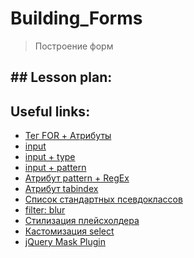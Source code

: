 # Building_Forms 
> Построение форм


## ## Lesson plan:


## Useful links:
+ [Тег FOR + Атрибуты](http://htmlbook.ru/html/form)
+ [input](http://htmlbook.ru/html/input)
+ [input + type](http://htmlbook.ru/html/input/type)
+ [input + pattern ]( http://htmlbook.ru/html/input/pattern)
+ [Атрибут pattern + RegEx]( https://regexr.com/3e48o)
+ [Атрибут tabindex](http://htmlbook.ru/html/attr/tabindex)
+ [Список стандартных псевдоклассов](https://developer.mozilla.org/ru/docs/Web/CSS/Pseudo-classes)
+ [filter: blur](https://developer.mozilla.org/ru/docs/Web/CSS/filter-function/blur())
+ [Стилизация плейсхолдера](https://habr.com/ru/post/120152/)
+ [Кастомизация select](https://habr.com/ru/post/248243/)
+ [jQuery Mask Plugin](https://igorescobar.github.io/jQuery-Mask-Plugin/)

